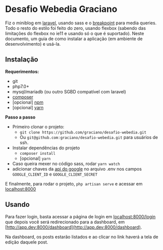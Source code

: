 Desafio Webedia Graciano
========================

Fiz o miniblog em [laravel](laravel.com), usando sass e o [breakpoint](http://breakpoint-sass.com/) para media queries. Todo o resto do estilo foi feito do zero, usando flexbox (sabendo das limitações do flexbox no ie11 e usando só o que é suportado).
Neste documento, um guia de como instalar a aplicação (em ambiente de desenvolvimento) e usá-la.

## Instalação
**Requerimentos:**
 - git
 - php7.0+
 - mysql/mariadb (ou outro SGBD compatível com laravel)
 - [composer](https://getcomposer.org/)
 - [opcional] [npm](https://www.npmjs.com/)
 - [opcional] [yarn](https://yarnpkg.com/en/)

**Passo a passo**
 - Primeiro clonar o projeto:
   - `git clone https://github.com/graciano/desafio-webedia.git`
   - Ou `git@github.com:graciano/desafio-webedia.git` para usuários de ssh.
 - Instalar dependências do projeto
   - `composer install`
   - [opcional] `yarn`
  - Caso queira mexer no código sass, rodar `yarn watch`
  - adicionar chaves da [api do google](https://console.developers.google.com) no arquivo .env nos campos `GOOGLE_CLIENT_ID` e `GOOGLE_CLIENT_SECRET`

E finalmente, para rodar o projeto, `php artisan serve` e acessar em [localhost:8000](http://localhost:8000)

## Usando

Para fazer login, basta acessar a página de login em [localhost:8000/login](http://localhost:8000/login) que depois você será redirecionado para a dashboard, em [http://app.dev:8000/dashboard](http://app.dev:8000/dashboard). 

Na dashboard, os posts estarão listados e ao clicar no link haverá a tela de edição daquele post.
